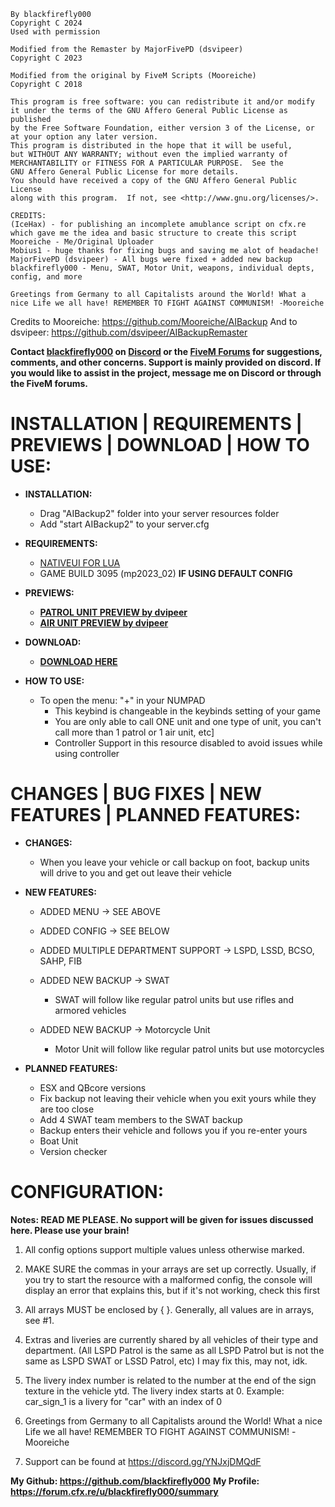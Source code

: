 ```
By blackfirefly000
Copyright C 2024
Used with permission

Modified from the Remaster by MajorFivePD (dsvipeer)
Copyright C 2023

Modified from the original by FiveM Scripts (Mooreiche)
Copyright C 2018

This program is free software: you can redistribute it and/or modify
it under the terms of the GNU Affero General Public License as published
by the Free Software Foundation, either version 3 of the License, or
at your option any later version.
This program is distributed in the hope that it will be useful,
but WITHOUT ANY WARRANTY; without even the implied warranty of
MERCHANTABILITY or FITNESS FOR A PARTICULAR PURPOSE.  See the
GNU Affero General Public License for more details.
You should have received a copy of the GNU Affero General Public License
along with this program.  If not, see <http://www.gnu.org/licenses/>.

CREDITS:
(IceHax) - for publishing an incomplete amublance script on cfx.re which gave me the idea and basic structure to create this script
Mooreiche - Me/Original Uploader
Mobius1 - huge thanks for fixing bugs and saving me alot of headache!
MajorFivePD (dsvipeer) - All bugs were fixed + added new backup
blackfirefly000 - Menu, SWAT, Motor Unit, weapons, individual depts, config, and more

Greetings from Germany to all Capitalists around the World! What a nice Life we all have! REMEMBER TO FIGHT AGAINST COMMUNISM! -Mooreiche
```
Credits to Mooreiche: https://github.com/Mooreiche/AIBackup
And to dsvipeer: https://github.com/dsvipeer/AIBackupRemaster

**Contact [blackfirefly000](https://github.com/blackfirefly000) on [Discord](https://discord.gg/YNJxjDMQdF) or the [FiveM Forums](https://forum.cfx.re/u/blackfirefly000/summary) for suggestions, comments, and other concerns. Support is mainly provided on discord. If you would like to assist in the project, message me on Discord or through the FiveM forums.**

# INSTALLATION | REQUIREMENTS | PREVIEWS | DOWNLOAD | HOW TO USE:

* **INSTALLATION:**
    * Drag "AIBackup2" folder into your server resources folder
    * Add "start AIBackup2" to your server.cfg

* **REQUIREMENTS:**
    * [NATIVEUI FOR LUA](https://github.com/FrazzIe/NativeUILua)
    * GAME BUILD 3095 (mp2023_02) **IF USING DEFAULT CONFIG**

* **PREVIEWS:** 
    * **[PATROL UNIT PREVIEW by dvipeer](https://www.youtube.com/watch?v=gXKo5G4lU_4)**
    * **[AIR UNIT PREVIEW by dvipeer](https://www.youtube.com/watch?v=PcPQ2wpQlq0)**

* **DOWNLOAD:**
    * **[DOWNLOAD HERE](https://github.com/blackfirefly000/AIBackup2/releases)**

* **HOW TO USE:**
    * To open the menu: "+" in your NUMPAD 
        * This keybind is changeable in the keybinds setting of your game
        * You are only able to call ONE unit and one type of unit, you can't call more than 1 patrol or 1 air unit, etc]
        * Controller Support in this resource disabled to avoid issues while using controller

# CHANGES | BUG FIXES | NEW FEATURES | PLANNED FEATURES:

*  **CHANGES:**
     * When you leave your vehicle or call backup on foot, backup units will drive to you and get out leave their vehicle
      
*  **NEW FEATURES:**

     * ADDED MENU -> SEE ABOVE
     
     * ADDED CONFIG -> SEE BELOW
 
     * ADDED MULTIPLE DEPARTMENT SUPPORT -> LSPD, LSSD, BCSO, SAHP, FIB
     
     * ADDED NEW BACKUP -> SWAT
         * SWAT will follow like regular patrol units but use rifles and armored vehicles
     
     * ADDED NEW BACKUP -> Motorcycle Unit
         * Motor Unit will follow like regular patrol units but use motorcycles

*  **PLANNED  FEATURES:**
   * ESX and QBcore versions
   * Fix backup not leaving their vehicle when you exit yours while they are too close
   * Add 4 SWAT team members to the SWAT backup
   * Backup enters their vehicle and follows you if you re-enter yours
   * Boat Unit
   * Version checker
  

# CONFIGURATION:
   **Notes: READ ME PLEASE. No support will be given for issues discussed here. Please use your brain!**
   
1. All config options support multiple values unless otherwise marked.

2. MAKE SURE the commas in your arrays are set up correctly. Usually, if you try to start the resource with a malformed config, the console will display an error that explains this, but if it's not working, check this first

3. All arrays MUST be enclosed by { }. Generally, all values are in arrays, see #1.

4. Extras and liveries are currently shared by all vehicles of their type and department. (All LSPD Patrol is the same as all LSPD Patrol but is not the same as LSPD SWAT or LSSD Patrol, etc) I may fix this, may not, idk.

5. The livery index number is related to the number at the end of the sign texture in the vehicle ytd. The livery index starts at 0. Example: car_sign_1 is a livery for "car" with an index of 0

6. Greetings from Germany to all Capitalists around the World! What a nice Life we all have! REMEMBER TO FIGHT AGAINST COMMUNISM! -Mooreiche

7. Support can be found at https://discord.gg/YNJxjDMQdF

 **My Github: https://github.com/blackfirefly000**
 **My Profile: https://forum.cfx.re/u/blackfirefly000/summary**
 
